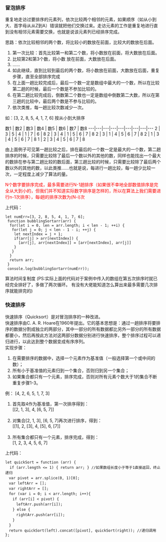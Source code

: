 ### 冒泡排序
重复地走访过要排序的元素列，依次比较两个相邻的元素，如果顺序（如从小到大、首字母从从Z到A）错误就把他们交换过来。走访元素的工作是重复地进行直到没有相邻元素需要交换，也就是说该元素列已经排序完成。

思路：依次比较相邻的两个数，将比较小的数放在前面，比较大的数放在后面。
1. 第一次比较：首先比较第一和第二个数，将小数放在前面，将大数放在后面。
2. 比较第2和第3个数，将小数 放在前面，大数放在后面。
3. ......
4. 如此继续，直到比较到最后的两个数，将小数放在前面，大数放在后面，重复步骤，直至全部排序完成
5. 在上面一趟比较完成后，最后一个数一定是数组中最大的一个数，所以在比较第二趟的时候，最后一个数是不参加比较的。
6. 在第二趟比较完成后，倒数第二个数也一定是数组中倒数第二大数，所以在第三趟的比较中，最后两个数是不参与比较的。
7. 依次类推，每一趟比较次数减少一次。

 如：[3, 2, 8, 5, 4, 1, 7, 6] 按从小到大排序

数1 | 数2 | 数3 | 数4 | 数5 | 数6 | 数7 | 数8
---|---|---|---|---|---|---|---|---
2 | 3 | 5 | 4 | 1 | 7 | 6 | 8
2 | 3 | 4 | 1 | 5 | 6 | 7 | 8
2 | 3 | 1 | 4 | 5 | 6 | 7 | 8
2 | 1 | 3 | 4 | 5 | 6 | 7 | 8
1 | 2 | 3 | 4 | 5 | 6 | 7 | 8

由上面例子可见第一趟比较之后，排在最后的一个数一定是最大的一个数，第二趟排序的时候，只需要比较除了最后一个数以外的其他的数，同样也能找出一个最大的数排在参与第二趟比较的数后面，第三趟比较的时候，只需要比较除了最后两个数以外的其他的数，以此类推……也就是说，每进行一趟比较，每一趟少比较一次，一定程度上减少了算法的量。
<p style="color: #f00">N个数字要排序完成，最多需要进行N-1趟排序（如果很不幸地全部数值排序是完全从大到小的，但我们并不知道实际数字排序是怎样的，所以在算法上我们需要进行n-1次排序），每i趟的排序次数为(N-i)次</p>

上代码：

```
let numErr=[3, 2, 8, 5, 4, 1, 7, 6];
 function bubblingSortarr(arr) {
  for(let i = 0, len = arr.length; i < len - 1; ++i) {
   for(let j = 0; j < len - 1 - i; ++j) {
    let nextIndex = j + 1;
    if(arr[j] > arr[nextIndex]) {
      [arr[j], arr[nextIndex]] = [arr[nextIndex], arr[j]]
    }
   }
  }
  return arr;
 }
 console.log(bubblingSortarr(numErr));
```
算法时间复制度
(PS:实际上面的代码对于案例中传入的数组在第五次排序时就已经完全排好了，多做了两次循环。 有没有大佬能知道怎么算出来最多需要几次排序就能排完的)

### 快速排序
快速排序（Quicksort）是对冒泡排序的一种改进。<br/>
快速排序由C. A. R. Hoare在1960年提出。它的基本思想是：通过一趟排序将要排序的数据分割成独立的两部分，其中一部分的所有数据都比另外一部分的所有数据都要小，然后再按此方法对这两部分数据分别进行快速排序，整个排序过程可以递归进行，以此达到整个数据变成有序序列。<br/>
实现步骤：
1. 在需要排序的数据中，选择一个元素作为基准值（一般选择第一个或中间的数）；
2. 所有小于基准值的元素归到一个集合，否则归到另一个集合；
3. 如果集合都只有一个元素，排序完成，否则对所有元素个数大于1的集合不断重复步骤1-3。

例： [4, 2, 6, 5, 1, 7, 3] <br/>
1. 首先取4作为基准值，第一次排序得到： <br/>
[[2, 1, 3], 4, [6, 5, 7]] <br/><br />
2. 对集合[2, 1, 3], [6, 5, 7]再次进行排序，得到：<br/>
[[1], 2, [3], 4, [5], 6, [7]] <br /><br />
3. 所有集合都只有一个元素，排序完成，得到：<br/>
[1, 2, 3, 4, 5, 6, 7] <br/>

上代码：

```
let quickSort = function (arr) {
  if (arr.length <= 1) { return arr; } //如果数组长度小于等于1直接返回，终止递归
　var pivot = arr.splice(0, 1)[0];
　var leftArr = [];
　var rightArr = [];
　for (var i = 0; i < arr.length; i++){
　　if (arr[i] < pivot) {
　　　leftArr.push(arr[i]);
　　} else {
　　　rightArr.push(arr[i]);
　　}
　}
　return quickSort(left).concat([pivot], quickSort(right)); //递归调用
};
```


